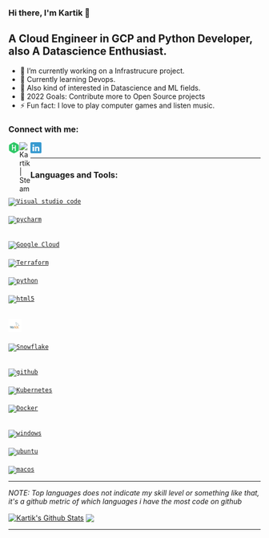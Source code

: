 ### Hi there, I'm Kartik 👋

##  A Cloud Engineer in GCP and Python Developer, also A Datascience Enthusiast.

- 🔭 I’m currently working on a Infrastrucure project.
- 🌱 Currently learning Devops.
- 👯 Also kind of interested in Datascience and ML fields.
- 🥅 2022 Goals: Contribute more to Open Source projects
- ⚡ Fun fact: I love to play computer games and listen music.

### Connect with me:

[<img align="left" alt="Kartik | Hackerrank" width="22px" src="https://raw.githubusercontent.com/yoshimitsu117/yoshimitsu117/main/hr_icon.png" />][HackerRank]
[<img align="left" alt="Kartik | Steam" width="22px" src="https://cdn.icon-icons.com/icons2/2407/PNG/512/steam_icon_146047.png" />][Steam]
[<img align="left" alt="Kartik | LinkedIn" width="22px" src="https://raw.githubusercontent.com/yoshimitsu117/yoshimitsu117/main/iconfinder_linkedin_1807540.png" />][linkedin]


<br />

---

### Languages and Tools:


[<code>
<img alt="Visual studio code" width="26px" src="https://cdn.icon-icons.com/icons2/3053/PNG/128/microsoft_visual_studio_code_alt_macos_bigsur_icon_189952.png" />
</code>](https://code.visualstudio.com/)
[<code>
<img alt="pycharm" width="26px" src="https://img.icons8.com/color/240/000000/pycharm.png" />
</code>](https://www.jetbrains.com/pycharm/)

[<code>
<img alt="Google Cloud" width="26px" src="https://cdn.icon-icons.com/icons2/2699/PNG/128/google_cloud_logo_icon_171058.png">
</code>](https://cloud.google.com/)
[<code>
<img alt="Terraform" width="26px" src="https://cdn.icon-icons.com/icons2/2107/PNG/128/file_type_terraform_icon_130125.png">
</code>](https://www.terraform.io/)
[<code>
<img alt="python" width="26px" src="https://img.icons8.com/color/240/000000/python.png">
</code>](https://www.python.org/)
[<code>
<img alt="html5" width="26px" src="https://img.icons8.com/color/240/000000/html-5.png">
</code>](https://developer.mozilla.org/en-US/docs/Web/HTML)


[<code>
<img alt="MySQL" width="26px" src="https://raw.githubusercontent.com/github/explore/80688e429a7d4ef2fca1e82350fe8e3517d3494d/topics/mysql/mysql.png">
</code>](https://dev.mysql.com/)
[<code>
<img alt="Snowflake" width="26px" src="https://cdn.icon-icons.com/icons2/964/PNG/512/snowflake_icon-icons.com_74649.png">
</code>](https://www.snowflake.com/)

[<code>
<img alt="github" width="26px" src="https://cdn.icon-icons.com/icons2/1907/PNG/128/iconfinder-github-4555889_121361.png">
</code>](https://github.com/)
[<code>
<img alt="Kubernetes" width="26px" src="https://cdn.icon-icons.com/icons2/2699/PNG/512/kubernetes_logo_icon_168359.png">
</code>](https://kubernetes.io/)
[<code>
<img alt="Docker" width="26px" src="https://cdn.icon-icons.com/icons2/2415/PNG/128/docker_plain_wordmark_logo_icon_146555.png">
</code>](https://www.docker.com/)

[<code>
<img alt="windows" width="26px" src="https://img.icons8.com/color/240/000000/windows-10.png">
</code>](https://www.microsoft.com/en-us/windows)
[<code>
<img alt="ubuntu" width="26px" src="https://img.icons8.com/color/96/000000/ubuntu--v1.png">
</code>](https://ubuntu.com/)
[<code>
<img alt="macos" width="26px" src="https://img.icons8.com/officel/160/000000/mac-logo.png">
</code>](https://developer.apple.com/macos/)


---


_NOTE: Top languages does not indicate my skill level or something like that, it's a github metric of which languages i have the most code on github_

<a href="https://github.com/rajkartik">
<img align="center" alt="Kartik's Github Stats" src="https://github-readme-stats.vercel.app/api?username=rajkartik&show_icons=true&theme=synthwave" /></a>
<a href="https://github.com/rajkartik">
  <img align="center" src="https://github-readme-stats.vercel.app/api/top-langs/?username=rajkartik&langs_count=7&layout=compact" />
</a>

---

[HackerRank]: https://www.hackerrank.com/say_rox
[Steam]: https://steamcommunity.com/profiles/76561198376698043/
[linkedin]: www.linkedin.com/in/kartik-raj-89762616b

